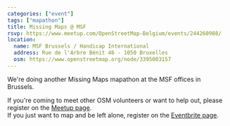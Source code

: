 ```yaml
---
categories: ["event"]
tags: ["mapathon"]
title: Missing Maps @ MSF
rsvp: https://www.meetup.com/OpenStreetMap-Belgium/events/244260988/
location:
  name: MSF Brussels / Handicap International
  address: Rue de l'Arbre Bénit 46 - 1050 Bruxelles
  osm: https://www.openstreetmap.org/node/3395003157
---
```


We're doing another Missing Maps mapathon at the MSF offices in Brussels.

If you're coming to meet other OSM volunteers or want to help out, please register on the [Meetup page](https://www.meetup.com/OpenStreetMap-Belgium/events/244260988/).  
If you just want to map and be left alone, register on the [Eventbrite page](https://www.eventbrite.com/e/missing-maps-ipis-tickets-25131113838).
